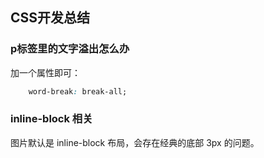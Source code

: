 ## CSS开发总结

### p标签里的文字溢出怎么办

加一个属性即可：

```css
	word-break: break-all;

```

### inline-block 相关

图片默认是 inline-block 布局，会存在经典的底部 3px 的问题。
